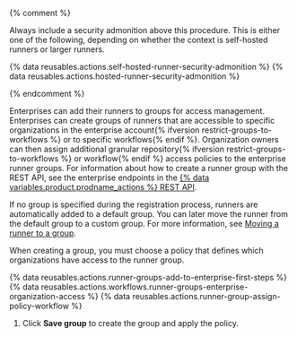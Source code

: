 {% comment %}

Always include a security admonition above this procedure. This is either one of the following, depending on whether the context is self-hosted runners or larger runners.

{% data reusables.actions.self-hosted-runner-security-admonition %}
{% data reusables.actions.hosted-runner-security-admonition %}

{% endcomment %}

Enterprises can add their runners to groups for access management. Enterprises can create groups of runners that are accessible to specific organizations in the enterprise account{% ifversion restrict-groups-to-workflows %} or to specific workflows{% endif %}. Organization owners can then assign additional granular repository{% ifversion restrict-groups-to-workflows %} or workflow{% endif %} access policies to the enterprise runner groups. For information about how to create a runner group with the REST API, see the enterprise endpoints in the [{% data variables.product.prodname_actions %} REST API](/rest/actions#self-hosted-runner-groups).

If no group is specified during the registration process, runners are automatically added to a default group. You can later move the runner from the default group to a custom group. For more information, see [Moving a runner to a group](#moving-a-runner-to-a-group).

When creating a group, you must choose a policy that defines which organizations have access to the runner group.

{% data reusables.actions.runner-groups-add-to-enterprise-first-steps %}
{% data reusables.actions.workflows.runner-groups-enterprise-organization-access %}
{% data reusables.actions.runner-group-assign-policy-workflow %}
1. Click **Save group** to create the group and apply the policy.
